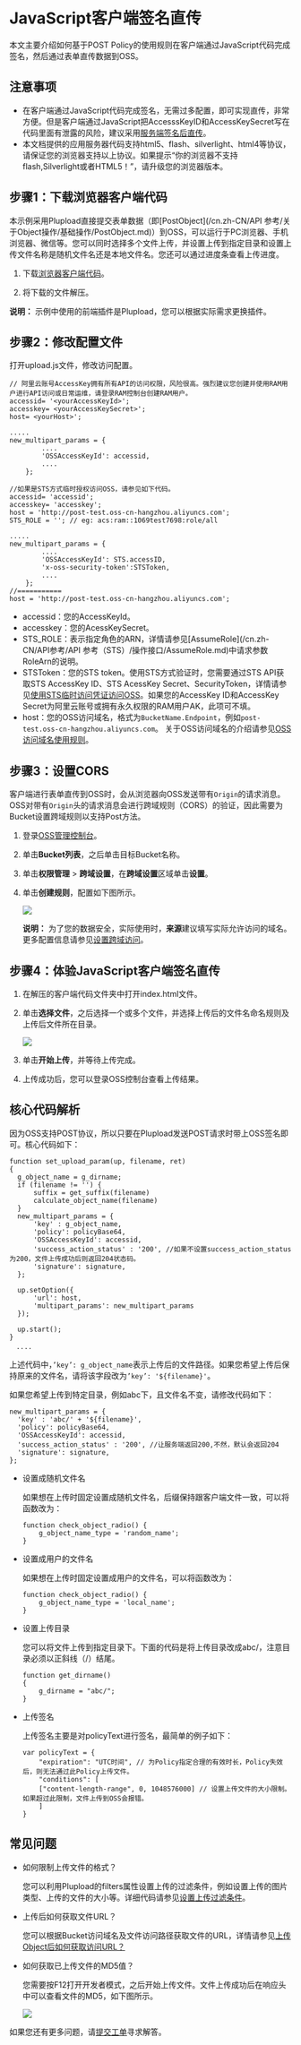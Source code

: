 # JavaScript客户端签名直传

本文主要介绍如何基于POST Policy的使用规则在客户端通过JavaScript代码完成签名，然后通过表单直传数据到OSS。

## 注意事项

-   在客户端通过JavaScript代码完成签名，无需过多配置，即可实现直传，非常方便。但是客户端通过JavaScript把AccesssKeyID和AccessKeySecret写在代码里面有泄露的风险，建议采用[服务端签名后直传](/cn.zh-CN/最佳实践/Web端上传数据至OSS/Web端PostObject直传实践/服务端签名后直传.md)。
-   本文档提供的应用服务器代码支持html5、flash、silverlight、html4等协议，请保证您的浏览器支持以上协议。如果提示“你的浏览器不支持flash,Silverlight或者HTML5！”，请升级您的浏览器版本。

## 步骤1：下载浏览器客户端代码

本示例采用Plupload直接提交表单数据（即[PostObject](/cn.zh-CN/API 参考/关于Object操作/基础操作/PostObject.md)）到OSS，可以运行于PC浏览器、手机浏览器、微信等。您可以同时选择多个文件上传，并设置上传到指定目录和设置上传文件名称是随机文件名还是本地文件名。您还可以通过进度条查看上传进度。

1.  下载[浏览器客户端代码](https://gosspublic.alicdn.com/doc/oss-h5-upload-js-direct.zip)。

2.  将下载的文件解压。


**说明：** 示例中使用的前端插件是Plupload，您可以根据实际需求更换插件。

## 步骤2：修改配置文件

打开upload.js文件，修改访问配置。

```
// 阿里云账号AccessKey拥有所有API的访问权限，风险很高。强烈建议您创建并使用RAM用户进行API访问或日常运维，请登录RAM控制台创建RAM用户。
accessid= '<yourAccessKeyId>';
accesskey= <yourAccessKeySecret>';
host= <yourHost>';

.....
new_multipart_params = {
        ....
        'OSSAccessKeyId': accessid, 
        ....
    };

//如果是STS方式临时授权访问OSS，请参见如下代码。
accessid= 'accessid';
accesskey= 'accesskey';
host = 'http://post-test.oss-cn-hangzhou.aliyuncs.com';
STS_ROLE = ''; // eg: acs:ram::1069test7698:role/all

.....
new_multipart_params = {
        ....
        'OSSAccessKeyId': STS.accessID, 
        'x-oss-security-token':STSToken,
        ....
    };
//===========
host = 'http://post-test.oss-cn-hangzhou.aliyuncs.com';
```

-   accessid：您的AccessKeyId。
-   accesskey：您的AcessKeySecret。
-   STS\_ROLE：表示指定角色的ARN，详情请参见[AssumeRole](/cn.zh-CN/API参考/API 参考（STS）/操作接口/AssumeRole.md)中请求参数RoleArn的说明。
-   STSToken：您的STS token。使用STS方式验证时，您需要通过STS API获取STS AccessKey ID、STS AcessKey Secret、SecurityToken，详情请参见[使用STS临时访问凭证访问OSS](/cn.zh-CN/开发指南/数据安全/访问控制/使用STS临时访问凭证访问OSS.md)。如果您的AccessKey ID和AccessKey Secret为阿里云账号或拥有永久权限的RAM用户AK，此项可不填。
-   host：您的OSS访问域名，格式为`BucketName.Endpoint`，例如`post-test.oss-cn-hangzhou.aliyuncs.com`。 关于OSS访问域名的介绍请参见[OSS访问域名使用规则](/cn.zh-CN/开发指南/访问域名（Endpoint）/OSS访问域名使用规则.md)。

## 步骤3：设置CORS

客户端进行表单直传到OSS时，会从浏览器向OSS发送带有`Origin`的请求消息。OSS对带有`Origin`头的请求消息会进行跨域规则（CORS）的验证，因此需要为Bucket设置跨域规则以支持Post方法。

1.  登录[OSS管理控制台](https://oss.console.aliyun.com/)。

2.  单击**Bucket列表**，之后单击目标Bucket名称。

3.  单击**权限管理** \> **跨域设置**，在**跨域设置**区域单击**设置**。

4.  单击**创建规则**，配置如下图所示。

    ![](https://static-aliyun-doc.oss-accelerate.aliyuncs.com/assets/img/zh-CN/9354449951/p12308.png)

    **说明：** 为了您的数据安全，实际使用时，**来源**建议填写实际允许访问的域名。更多配置信息请参见[设置跨域访问](/cn.zh-CN/控制台用户指南/存储空间管理/权限管理/设置跨域访问.md)。


## 步骤4：体验JavaScript客户端签名直传

1.  在解压的客户端代码文件夹中打开index.html文件。

2.  单击**选择文件**，之后选择一个或多个文件，并选择上传后的文件名命名规则及上传后文件所在目录。

    ![](https://static-aliyun-doc.oss-accelerate.aliyuncs.com/assets/img/zh-CN/9354449951/p62322.png)

3.  单击**开始上传**，并等待上传完成。

4.  上传成功后，您可以登录OSS控制台查看上传结果。


## 核心代码解析

因为OSS支持POST协议，所以只要在Plupload发送POST请求时带上OSS签名即可。核心代码如下：

```
function set_upload_param(up, filename, ret)
{
  g_object_name = g_dirname;
  if (filename != '') {
      suffix = get_suffix(filename)
      calculate_object_name(filename)
  }
  new_multipart_params = {
      'key' : g_object_name,
      'policy': policyBase64,
      'OSSAccessKeyId': accessid,
      'success_action_status' : '200', //如果不设置success_action_status为200，文件上传成功后则返回204状态码。
      'signature': signature,
  };

  up.setOption({
      'url': host,
      'multipart_params': new_multipart_params
  });

  up.start();
}
　....
```

上述代码中，`’key’: g_object_name`表示上传后的文件路径。如果您希望上传后保持原来的文件名，请将该字段改为`’key’: '${filename}'`。

如果您希望上传到特定目录，例如abc下，且文件名不变，请修改代码如下：

```
new_multipart_params = {
  'key' : 'abc/' + '${filename}',
  'policy': policyBase64,
  'OSSAccessKeyId': accessid,
  'success_action_status' : '200', //让服务端返回200,不然，默认会返回204
  'signature': signature,
};
```

-   设置成随机文件名

    如果想在上传时固定设置成随机文件名，后缀保持跟客户端文件一致，可以将函数改为：

    ```
    function check_object_radio() {
        g_object_name_type = 'random_name';
    }
    ```

-   设置成用户的文件名

    如果想在上传时固定设置成用户的文件名，可以将函数改为：

    ```
    function check_object_radio() {
        g_object_name_type = 'local_name';
    }
    ```

-   设置上传目录

    您可以将文件上传到指定目录下。下面的代码是将上传目录改成abc/，注意目录必须以正斜线（/）结尾。

    ```
    function get_dirname()
    {
        g_dirname = "abc/"; 
    }
    ```

-   上传签名

    上传签名主要是对policyText进行签名，最简单的例子如下：

    ```
    var policyText = {
        "expiration": "UTC时间", // 为Policy指定合理的有效时长，Policy失效后，则无法通过此Policy上传文件。
        "conditions": [
        ["content-length-range", 0, 1048576000] // 设置上传文件的大小限制。如果超过此限制，文件上传到OSS会报错。
        ]
    }
    ```


## 常见问题

-   如何限制上传文件的格式？

    您可以利用Plupload的filters属性设置上传的过滤条件，例如设置上传的图片类型、上传的文件的大小等。详细代码请参见[设置上传过滤条件](/cn.zh-CN/最佳实践/Web端上传数据至OSS/Web端PostObject直传实践/服务端签名直传并设置上传回调.md)。

-   上传后如何获取文件URL？

    您可以根据Bucket访问域名及文件访问路径获取文件的URL，详情请参见[上传Object后如何获取访问URL？](/cn.zh-CN/开发指南/对象/文件（Object）/常见问题/上传Object后如何获取访问URL？.md)

-   如何获取已上传文件的MD5值？

    您需要按F12打开开发者模式，之后开始上传文件。文件上传成功后在响应头中可以查看文件的MD5，如下图所示。

    ![](https://static-aliyun-doc.oss-accelerate.aliyuncs.com/assets/img/zh-CN/9354449951/p64542.png)


如果您还有更多问题，请[提交工单](https://workorder.console.aliyun.com/console.htm)寻求解答。

